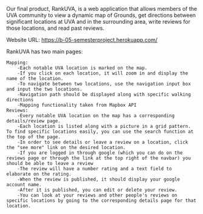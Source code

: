 
Our final product, RankUVA, is a web application that allows members of the UVA community to view a dynamic map of Grounds, get directions between significant locations at UVA and in the surrounding area, write reviews for those locations, and read past reviews.

Website URL: https://b-05-semesterproject.herokuapp.com/

RankUVA has two main pages:

	Mapping:
		-Each notable UVA location is marked on the map.
		-If you click on each location, it will zoom in and display the name of the location.
		-To navigate between two locations, use the navigation input box and input the two locations.
		-Navigation path should be displayed along with specific walking directions
		-Mapping functionality taken from Mapbox API
	Reviews:
		-Every notable UVA location on the map has a corresponding details/review page.
		-Each location is listed along with a picture in a grid pattern. To find specific locations easily, you can use the search function at the top of the page.
		-In order to see details or leave a review on a location, click the "see more" link on the desired location.
		-If you are logged in through google (which you can do on the reviews page or through the link at the top right of the navbar) you should be able to leave a review
		-The review will have a number rating and a text field to elaborate on the rating.
		-When the review is published, it should display your google account name.
		-After it is published, you can edit or delete your review.
		-You can look at your reviews and other people's reviews on specific locations by going to the corresponding details page for that location.
